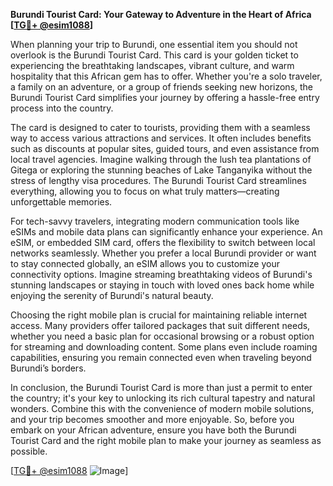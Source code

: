 **Burundi Tourist Card: Your Gateway to Adventure in the Heart of Africa [[TG💪+ @esim1088](https://t.me/s/esim1088)]**

When planning your trip to Burundi, one essential item you should not overlook is the Burundi Tourist Card. This card is your golden ticket to experiencing the breathtaking landscapes, vibrant culture, and warm hospitality that this African gem has to offer. Whether you're a solo traveler, a family on an adventure, or a group of friends seeking new horizons, the Burundi Tourist Card simplifies your journey by offering a hassle-free entry process into the country.

The card is designed to cater to tourists, providing them with a seamless way to access various attractions and services. It often includes benefits such as discounts at popular sites, guided tours, and even assistance from local travel agencies. Imagine walking through the lush tea plantations of Gitega or exploring the stunning beaches of Lake Tanganyika without the stress of lengthy visa procedures. The Burundi Tourist Card streamlines everything, allowing you to focus on what truly matters—creating unforgettable memories.

For tech-savvy travelers, integrating modern communication tools like eSIMs and mobile data plans can significantly enhance your experience. An eSIM, or embedded SIM card, offers the flexibility to switch between local networks seamlessly. Whether you prefer a local Burundi provider or want to stay connected globally, an eSIM allows you to customize your connectivity options. Imagine streaming breathtaking videos of Burundi's stunning landscapes or staying in touch with loved ones back home while enjoying the serenity of Burundi's natural beauty.

Choosing the right mobile plan is crucial for maintaining reliable internet access. Many providers offer tailored packages that suit different needs, whether you need a basic plan for occasional browsing or a robust option for streaming and downloading content. Some plans even include roaming capabilities, ensuring you remain connected even when traveling beyond Burundi’s borders.

In conclusion, the Burundi Tourist Card is more than just a permit to enter the country; it's your key to unlocking its rich cultural tapestry and natural wonders. Combine this with the convenience of modern mobile solutions, and your trip becomes smoother and more enjoyable. So, before you embark on your African adventure, ensure you have both the Burundi Tourist Card and the right mobile plan to make your journey as seamless as possible. 

[[TG💪+ @esim1088](https://t.me/s/esim1088) ![Image](https://i.postimg.cc/Y0z9fWf4/image.png)]
